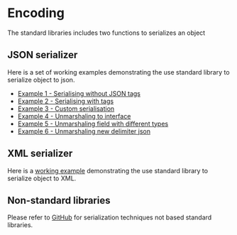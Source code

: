 # Encoding

The standard libraries includes two functions to serializes an object 

## JSON serializer

Here is a set of working examples demonstrating the use standard library to serialize object to json.

* [Example 1 - Serialising without JSON tags](./ecodejson/ex1_test.go)
* [Example 2 - Serialising with tags](./ecodejson/ex2_test.go)
* [Example 3 - Custom serialisation](./ecodejson/ex3_test.go)
* [Example 4 - Unmarshaling to interface](./ecodejson/ex4_test.go)
* [Example 5 - Unmarshaling field with different types](./ecodejson/ex5_test.go)
* [Example 6 - Unmarshaling new delimiter json](./ecodejson/ex6_test.go)

## XML serializer

Here is a [working example](./xml_test.go) demonstrating the use standard library to serialize object to XML.

## Non-standard libraries

Please refer to [GitHub](https://github.com/paulwizviz/go-networking.git) for serialization techniques not based standard libraries.